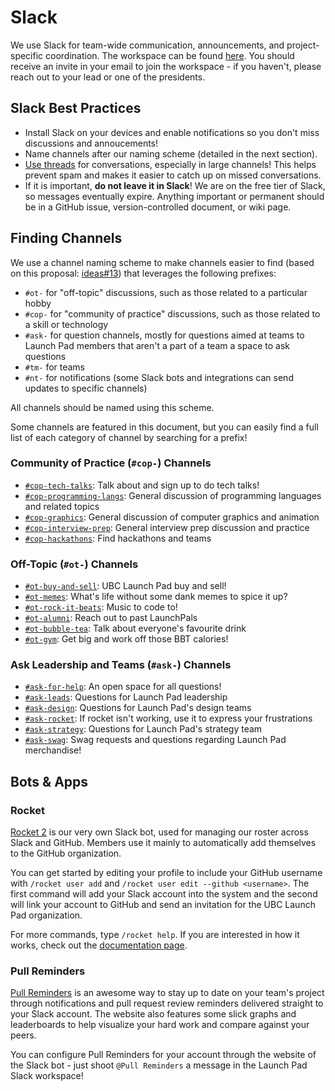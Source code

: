 # Slack

We use Slack for team-wide communication, announcements, and project-specific
coordination. The workspace can be found [here](https://ubclaunchpad.slack.com).
You should receive an invite in your email to join the workspace - if you haven't,
please reach out to your lead or one of the presidents.

## Slack Best Practices

* Install Slack on your devices and enable notifications so you don't miss
  discussions and annoucements!
* Name channels after our naming scheme (detailed in the next section).
* [Use threads](https://slackhq.com/getting-the-most-out-of-threads) for
  conversations, especially in large channels! This helps prevent spam and makes
  it easier to catch up on missed conversations.
* If it is important, **do not leave it in Slack**! We are on the free tier of
  Slack, so messages eventually expire. Anything important or permanent should
  be in a GitHub issue, version-controlled document, or wiki page.

## Finding Channels

We use a channel naming scheme to make channels easier to find (based on this
proposal: [ideas#13](https://github.com/ubclaunchpad/ideas/issues/13)) that
leverages the following prefixes:

* `#ot-` for "off-topic" discussions, such as those related to a particular hobby
* `#cop-` for "community of practice" discussions, such as those related to a
  skill or technology
* `#ask-` for question channels, mostly for questions aimed at teams to Launch
  Pad members that aren't a part of a team a space to ask questions
* `#tm-` for teams
* `#nt-` for notifications (some Slack bots and integrations can send updates
  to specific channels)

All channels should be named using this scheme.

Some channels are featured in this document, but you can easily find a full list
of each category of channel by searching for a prefix!

### Community of Practice (`#cop-`) Channels

* [`#cop-tech-talks`](https://ubclaunchpad.slack.com/messages/C9VGF4V8C/): Talk
  about and sign up to do tech talks!
* [`#cop-programming-langs`](https://ubclaunchpad.slack.com/messages/CAA45KZU6/):
  General discussion of programming languages and related topics
* [`#cop-graphics`](https://ubclaunchpad.slack.com/messages/CEHRAF0MD/):
  General discussion of computer graphics and animation
* [`#cop-interview-prep`](https://ubclaunchpad.slack.com/messages/CD71Y6TP1/):
  General interview prep discussion and practice
* [`#cop-hackathons`](https://ubclaunchpad.slack.com/messages/C8WT5DV1C/): Find
  hackathons and teams

### Off-Topic (`#ot-`) Channels

* [`#ot-buy-and-sell`](https://ubclaunchpad.slack.com/messages/CJVFFGYUT/): UBC
  Launch Pad buy and sell!
* [`#ot-memes`](https://ubclaunchpad.slack.com/messages/CFBN3BX8Q/): What's life
  without some dank memes to spice it up?
* [`#ot-rock-it-beats`](https://ubclaunchpad.slack.com/messages/CC2JK7677/):
  Music to code to!
* [`#ot-alumni`](https://ubclaunchpad.slack.com/messages/CAQ457K7H): Reach out to
  past LaunchPals
* [`#ot-bubble-tea`](https://ubclaunchpad.slack.com/messages/CK0HDCUV7): Talk
  about everyone's favourite drink
* [`#ot-gym`](https://ubclaunchpad.slack.com/messages/CG8GUAEPK): Get big and
  work off those BBT calories!

### Ask Leadership and Teams (`#ask-`) Channels

* [`#ask-for-help`](https://ubclaunchpad.slack.com/messages/CJXM08QBB): An open
  space for all questions!
* [`#ask-leads`](https://ubclaunchpad.slack.com/messages/CK935RD3Q/): Questions
  for Launch Pad leadership
* [`#ask-design`](https://ubclaunchpad.slack.com/messages/CK0H2GNQH): Questions
  for Launch Pad's design teams
* [`#ask-rocket`](https://ubclaunchpad.slack.com/messages/CK93HTYQN): If rocket isn't working, use it to express your frustrations
* [`#ask-strategy`](https://ubclaunchpad.slack.com/messages/CJVF0FQHG): Questions
  for Launch Pad's strategy team
* [`#ask-swag`](https://ubclaunchpad.slack.com/messages/C7Z1K8XNE): Swag requests
  and questions regarding Launch Pad merchandise!

## Bots & Apps

### Rocket <Badge type="tip" text="updated"/>

[Rocket 2](https://github.com/ubclaunchpad/rocket2) is our very own Slack bot,
used for managing our roster across Slack and GitHub. Members use it mainly to
automatically add themselves to the GitHub organization.

You can get started by editing your profile to include your GitHub username
with `/rocket user add` and `/rocket user edit --github <username>`. The first
command will add your Slack account into the system and the second will link
your account to GitHub and send an invitation for the UBC Launch Pad
organization.

For more commands, type `/rocket help`. If you are interested in how it works,
check out the [documentation page](https://rocket2.readthedocs.io/en/latest/).

### Pull Reminders

[Pull Reminders](https://pullreminders.com/) is an awesome way to stay up to date
on your team's project through notifications and pull request review reminders
delivered straight to your Slack account. The website also features some slick
graphs and leaderboards to help visualize your hard work and compare against
your peers.

You can configure Pull Reminders for your account through the website of the
Slack bot - just shoot `@Pull Reminders` a message in the Launch Pad Slack
workspace!
